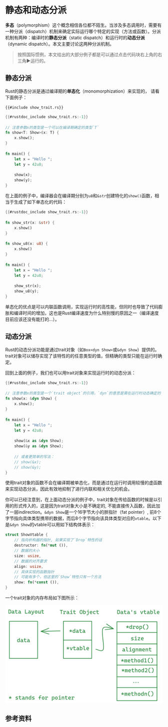 # 静态和动态分派

**多态**（polymorphism）这个概念相信各位都不陌生。当涉及多态调用时，需要有一种分派（dispatch）机制来确定实际运行哪个特定的实现（方法或函数）。分派机制有两种：编译时的**静态分派**（static dispatch）和运行时的**动态分派**（dynamic dispatch）。本文主要讨论这两种分派机制。

> 按照国际惯例，本文给出的大部分例子都是可以通过点击代码块右上角的右三角▶运行的。

## 静态分派

Rust的静态分派是通过编译期的**单态化**（monomorphization）来实现的， 请看下面例子：

```rust,no_run,noplayground
{{#include show_trait.rs}}
```

```rust
{{#rustdoc_include show_trait.rs:-1}}

// 注意参数x的类型是一个可以在编译期确定的类型`T`
fn show<T: Show>(x: T) {
    x.show();
}

fn main() {
    let x = "Hello ";
    let y = 42u8;

    show(x);
    show(y);
}
```

在上面的例子中，编译器会在编译期分别为`u8`和`&str`创建特化的`show()`函数，相当于生成了如下单态化的代码：

```rust
{{#rustdoc_include show_trait.rs:-1}}

fn show_str(x: &str) {
    x.show()
}

fn show_u8(x: u8) {
    x.show()
}

fn main() {
    let x = "Hello ";
    let y = 42u8;

    show_str(x);
    show_u8(y);
}
```

单态化的优点是可以内联函数调用，实现运行时的高性能，但同时也导致了代码膨胀和编译时间的增加，这也是Rust编译速度为什么特别慢的原因之一（编译速度目前应该还没有能打的...）。

## 动态分派

Rust的动态分派功能是通过trait对象（如`Box<dyn Show>`或`&dyn Show`）提供的。trait对象可以储存实现了该特性的的任意类型的值，但精确的类型只能在运行时确定。

回到上面的例子，我们也可以用trait对象来实现运行时的动态分派：

```rust
{{#rustdoc_include show_trait.rs:-1}}    

// 注意参数x的类型是一个`trait object`的引用，`dyn`的意思是需在运行时动态确定的
fn show(x: &dyn Show) {
    x.show();
}

fn main() {
    let x = "Hello ";
    let y = 42u8;

    show(&x as &dyn Show);
    show(&y as &dyn Show);

    // 或者更简单的写法：
    // show(&x);
    // show(&y);
}
```

使用trait对象的函数不会在编译期被单态化，而是通过在运行时调用较慢的虚函数来实现动态分派，因此有效地抑制了进行内联和相关优化的机会。

<!-- 值得提的一点是，将一个具体的类型转化为一个trait对象时，编译器不再具有该类型的特定知识，意味着你不能再调用非trait对象上的方法了，我们把这种现象叫做类型擦除（type erasure）。 -->

<!-- ```rust -->
<!-- {{#rustdoc_include show_trait.rs:-1}} -->

<!-- fn show(x: &dyn Show) { -->
<!--     x.show(); -->

<!--     let _ = x.to_uppercase(); -->
<!-- } -->

<!-- fn main() { -->
<!--     let x = "Hello "; -->

<!--     show(&x); -->
<!-- } -->
<!-- ``` -->

<!-- 在上面的例子中，调用`str`的`to_uppercase()`方法是非法的，因为编译器已经不知道`x`是`&str`了。 -->

你可以已经注意到，在上面动态分派的例子中，trait对象在传给函数的时候是以引用的形式传入的，这是因为trait对象大小是不确定的, 不能直接传入函数，因此加了一层indirection。`&dyn Show`是一个16字节大小的胖指针（fat pointer）, 前8个字节指向具体类型携带的数据，而后8个字节指向该具体类型对应的`vtable`。以下是`&dyn Show`的vtable可以用如下结构体表示：

```rust
struct ShowVtable {
    // 指向析构器的指针, 如果实现了`Drop`特性的话
    destructor: fn(*mut ()),
    // 数据的大小
    size: usize,
    // 数据的对齐要求
    align: usize,
    // 具体实现的函数指针
    // 可能有多个，但这里的`Show`特性只有一个方法
    show: fn(*const ()),
}
```

一个trait对象的内存布局如下图所示：

![Trait Ojbect](../img/trait_object.png)


## 参考资料

[^1]: [https://doc.rust-lang.org/1.30.0/book/first-edition/trait-objects.html#trait-objects](https://doc.rust-lang.org/1.30.0/book/first-edition/trait-objects.html#trait-objects)

[^2]: [https://alschwalm.com/blog/static/2017/03/07/exploring-dynamic-dispatch-in-rust/](https://alschwalm.com/blog/static/2017/03/07/exploring-dynamic-dispatch-in-rust/)
